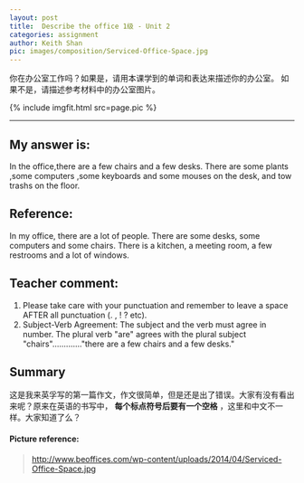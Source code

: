 ```yaml
---
layout: post
title:  Describe the office 1级 - Unit 2
categories: assignment
author: Keith Shan
pic: images/composition/Serviced-Office-Space.jpg
---
```


你在办公室工作吗？如果是，请用本课学到的单词和表达来描述你的办公室。
如果不是，请描述参考材料中的办公室图片。

<!--more-->


{% include imgfit.html src=page.pic %}

---

## My answer is:

In the office,there are a few chairs and a few desks.
There are some plants ,some computers ,some keyboards and some mouses on the desk,
and tow trashs on the floor.

## Reference:

In my office, there are a lot of people. There are some desks, 
some computers and some chairs. There is a kitchen, a meeting room, 
a few restrooms and a lot of windows.

## Teacher comment:

1. Please take care with your punctuation and remember to leave a space AFTER all punctuation (. , ! ? etc). 
2. Subject-Verb Agreement: The subject and the verb must agree in number. The plural verb "are" agrees with the plural subject "chairs"............."there are a few chairs and a few desks."


## Summary

这是我来英孚写的第一篇作文，作文很简单，但是还是出了错误。大家有没有看出来呢？原来在英语的书写中， **每个标点符号后要有一个空格** ，这里和中文不一样。大家知道了么？



#### Picture reference: 
> http://www.beoffices.com/wp-content/uploads/2014/04/Serviced-Office-Space.jpg


